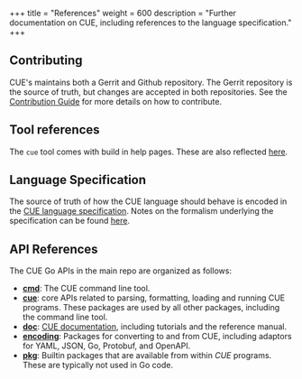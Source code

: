 +++
title = "References"
weight = 600
description = "Further documentation on CUE, including references to the language specification."
+++


## Contributing

CUE's maintains both a Gerrit and Github repository.
The Gerrit repository is the source of truth, but changes are accepted
in both repositories.
See the [Contribution Guide](https://github.com/cuelang/cue/blob/master/doc/contribute.md)
for more details on how to contribute.


## Tool references

The `cue` tool comes with build in help pages.
These are also reflected
[here](https://github.com/cuelang/cue/blob/master/doc/cmd/cue.md).
<!-- TODO: keep these in sync automatically.
See https://github.com/cuelang/cue/issues/10
-->


## Language Specification

The source of truth of how the CUE language should behave is encoded in the
[CUE language specification](https://cuelang.org/docs/references/spec/).
Notes on the formalism underlying the specification can be found
[here](https://github.com/cuelang/cue/blob/master/doc/ref/impl.md).


## API References

The CUE Go APIs in the main repo are organized as follows:

- [**cmd**](https://godoc.org/cuelang.org/go/cmd):
  The CUE command line tool.
- [**cue**](https://godoc.org/cuelang.org/go/cue):
  core APIs related to parsing, formatting, loading and running CUE programs.
  These packages are used by all other packages, including the command line tool.
- [**doc**](https://godoc.org/cuelang.org/go/doc):
  [CUE documentation](/docs/references),
  including tutorials and the reference manual.
- [**encoding**](https://godoc.org/cuelang.org/go/encoding):
  Packages for converting to and from CUE, including adaptors for YAML, JSON,
  Go, Protobuf, and OpenAPI.
- [**pkg**](https://godoc.org/cuelang.org/go/pkg):
  Builtin packages that are available from within _CUE_ programs.
  These are typically not used in Go code.
